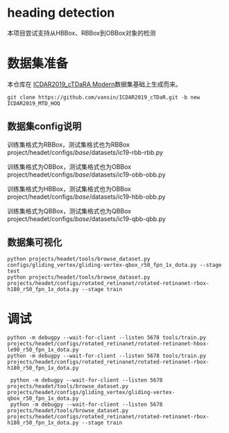 # heading detection

本项目尝试支持从HBBox、RBBox到OBBox对象的检测

# 数据集准备

本仓库在 [ICDAR2019_cTDaRA Modern](https://github.com/cndplab-founder/ICDAR2019_cTDaR)数据集基础上生成而来。


```shell
git clone https://github.com/vansin/ICDAR2019_cTDaR.git -b new ICDAR2019_MTD_HOQ
```

## 数据集config说明

训练集格式为RBBox，测试集格式也为RBBox
project/headet/configs/_base_/datasets/ic19-rbb-rbb.py

训练集格式为OBBox，测试集格式也为OBBox
project/headet/configs/_base_/datasets/ic19-obb-obb.py

训练集格式为HBBox，测试集格式也为OBBox
project/headet/configs/_base_/datasets/ic19-hbb-obb.py

训练集格式为QBBox，测试集格式也为QBBox
project/headet/configs/_base_/datasets/ic19-qbb-qbb.py


## 数据集可视化

```shell
python projects/headet/tools/browse_dataset.py configs/gliding_vertex/gliding-vertex-qbox_r50_fpn_1x_dota.py --stage test
python projects/headet/tools/browse_dataset.py projects/headet/configs/rotated_retinanet/rotated-retinanet-rbox-h180_r50_fpn_1x_dota.py --stage train
```



# 调试

```shell
python -m debugpy --wait-for-client --listen 5678 tools/train.py projects/headet/configs/rotated_retinanet/rotated-retinanet-hbox-le90_r50_fpn_1x_dota.py
python -m debugpy --wait-for-client --listen 5678 tools/train.py projects/headet/configs/rotated_retinanet/rotated-retinanet-rbox-h180_r50_fpn_1x_dota.py
```

```shell
 python -m debugpy --wait-for-client --listen 5678 projects/headet/tools/browse_dataset.py projects/headet/configs/gliding_vertex/gliding-vertex-qbox_r50_fpn_1x_dota.py
 python -m debugpy --wait-for-client --listen 5678 projects/headet/tools/browse_dataset.py projects/headet/configs/rotated_retinanet/rotated-retinanet-rbox-h180_r50_fpn_1x_dota.py --stage train
 ```